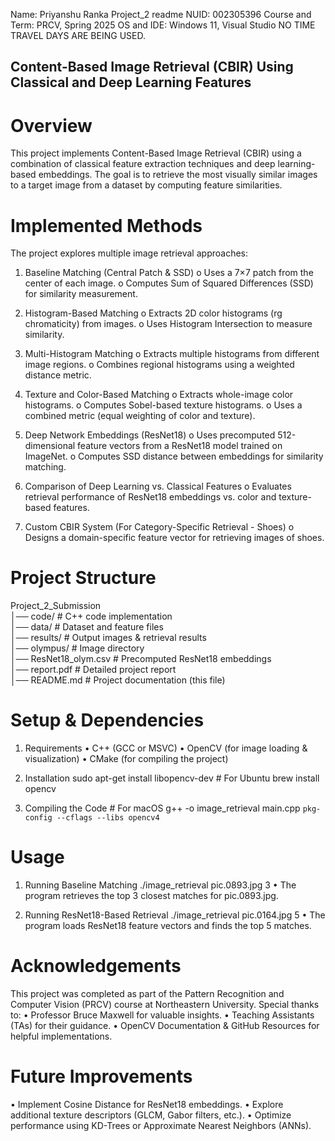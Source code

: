 Name: Priyanshu Ranka 
Project_2 readme 
NUID: 002305396 
Course and Term: PRCV, Spring 2025 
OS and IDE: Windows 11, Visual Studio 
NO TIME TRAVEL DAYS ARE BEING USED. 

## Content-Based Image Retrieval (CBIR) Using Classical and Deep Learning Features 
# Overview 
This project implements Content-Based Image Retrieval (CBIR) using a combination of classical feature 
extraction techniques and deep learning-based embeddings. The goal is to retrieve the most visually similar 
images to a target image from a dataset by computing feature similarities. 

# Implemented Methods 
The project explores multiple image retrieval approaches: 
1. Baseline Matching (Central Patch & SSD) 
o Uses a 7×7 patch from the center of each image. 
o Computes Sum of Squared Differences (SSD) for similarity measurement. 

2. Histogram-Based Matching 
o Extracts 2D color histograms (rg chromaticity) from images. 
o Uses Histogram Intersection to measure similarity. 

3. Multi-Histogram Matching 
o Extracts multiple histograms from different image regions. 
o Combines regional histograms using a weighted distance metric. 

4. Texture and Color-Based Matching 
o Extracts whole-image color histograms. 
o Computes Sobel-based texture histograms. 
o Uses a combined metric (equal weighting of color and texture). 

5. Deep Network Embeddings (ResNet18) 
o Uses precomputed 512-dimensional feature vectors from a ResNet18 model trained on 
ImageNet. 
o Computes SSD distance between embeddings for similarity matching. 

6. Comparison of Deep Learning vs. Classical Features 
o Evaluates retrieval performance of ResNet18 embeddings vs. color and texture-based 
features. 

7. Custom CBIR System (For Category-Specific Retrieval - Shoes) 
o Designs a domain-specific feature vector for retrieving images of shoes. 

# Project Structure 
Project_2_Submission   
│── code/                  # C++ code implementation   
│── data/                  # Dataset and feature files   
│── results/               # Output images & retrieval results   
│── olympus/               # Image directory   
│── ResNet18_olym.csv      # Precomputed ResNet18 embeddings   
│── report.pdf             # Detailed project report   
│── README.md              # Project documentation (this file)   

# Setup & Dependencies 
1. Requirements 
• C++ (GCC or MSVC) 
• OpenCV (for image loading & visualization) 
• CMake (for compiling the project) 

2. Installation 
sudo apt-get install libopencv-dev  # For Ubuntu 
brew install opencv         

3. Compiling the Code 
        # For macOS 
g++ -o image_retrieval main.cpp `pkg-config --cflags --libs opencv4`   

# Usage 
1. Running Baseline Matching 
./image_retrieval pic.0893.jpg 3 
• The program retrieves the top 3 closest matches for pic.0893.jpg. 

2. Running ResNet18-Based Retrieval 
./image_retrieval pic.0164.jpg 5 
• The program loads ResNet18 feature vectors and finds the top 5 matches. 

# Acknowledgements 
This project was completed as part of the Pattern Recognition and Computer Vision (PRCV) course at 
Northeastern University. Special thanks to: 
• Professor Bruce Maxwell for valuable insights. 
• Teaching Assistants (TAs) for their guidance. 
• OpenCV Documentation & GitHub Resources for helpful implementations. 

# Future Improvements 
• Implement Cosine Distance for ResNet18 embeddings. 
• Explore additional texture descriptors (GLCM, Gabor filters, etc.). 
• Optimize performance using KD-Trees or Approximate Nearest Neighbors (ANNs). 
